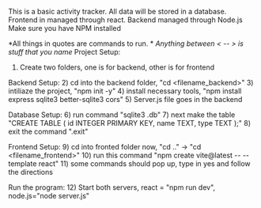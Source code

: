 This is a basic activity tracker. All data will be stored in a database. Frontend in managed through react. Backend managed through Node.js
Make sure you have NPM installed

*All things in quotes are commands to run.   *
*Anything between < -- > is stuff that you name*
Project Setup:
1) Create two folders, one is for backend, other is for frontend

Backend Setup:
2) cd into the backend folder, "cd <filename_backend>"
3) intiliaze the project, "npm init -y"
4) install necessary tools, "npm install express sqlite3 better-sqlite3 cors"
5) Server.js file goes in the backend

Database Setup:
6) run command "sqlite3 <what you want to name your database>.db"
7) next make the table "CREATE TABLE <database name> (
    id INTEGER PRIMARY KEY,
    name TEXT,
    type TEXT
);"
8) exit the command ".exit"

Frontend Setup:
9) cd into fronted folder now, "cd .." -> "cd <filename_frontend>"
10) run this command "npm create vite@latest <filename> -- --template react"
11) some commands should pop up, type in yes and follow the directions

Run the program:
12) Start both servers, react = "npm run dev", node.js="node server.js"
